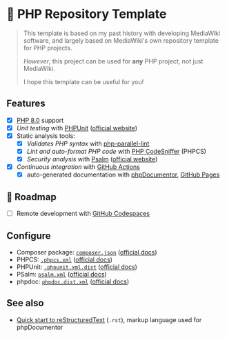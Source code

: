 # 🐘 PHP Repository Template
> This template is based on my past history with developing MediaWiki software, and largely based on MediaWiki's own repository template for PHP projects.
>
> *However*, this project can be used for **any** PHP project, not just MediaWiki.
>
> I hope this template can be useful for you!

## Features
 - [x] [PHP 8.0](https://www.php.net/releases/8.0/en.php) support
 - [x] *Unit testing* with [PHPUnit](https://github.com/sebastianbergmann/phpunit/) ([official website](https://phpunit.de/))
 - [x] Static analysis tools:
   - [x] *Validates PHP syntax* with [php-parallel-lint](https://github.com/php-parallel-lint/PHP-Parallel-Lint)
   - [x] *Lint and auto-format PHP code* with [PHP CodeSniffer](https://github.com/squizlabs/PHP_CodeSniffer) (PHPCS)
   - [x] *Security analysis* with [Psalm](https://github.com/vimeo/psalm) ([official website](https://psalm.dev/))
 - [x] *Continuous integration* with [GitHub Actions](https://github.com/features/actions)
   - [x] auto-generated documentation with [phpDocumentor](https://www.phpdoc.org/), [GitHub Pages](https://docs.github.com/en/pages)

## 🚧 Roadmap

 - [ ] Remote development with [GitHub Codespaces](https://github.com/features/codespaces)

## Configure
 - Composer package: [`composer.json`](./composer.json) ([official docs](https://getcomposer.org/doc/04-schema.md))
 - PHPCS: [`.phpcs.xml`](./.phpcs.xml) ([official docs](https://github.com/squizlabs/PHP_CodeSniffer/wiki/Advanced-Usage#using-a-default-configuration-file))
 - PHPUnit: [`.phpunit.xml.dist`](./.phpunit.xml.dist) ([official docs](https://phpunit.readthedocs.io/en/9.5/configuration.html))
 - PSalm: [`psalm.xml`](./psalm.xml) ([official docs](https://psalm.dev/docs/running_psalm/configuration/))
 - phpdoc: [`phpdoc.dist.xml`](./phpdoc.dist.xml) ([official docs](https://docs.phpdoc.org/3.0/guide/references/configuration.html))

## See also
 - [Quick start to reStructuredText](https://docutils.sourceforge.io/docs/user/rst/quickstart.html) (`.rst`), markup language used for phpDocumentor